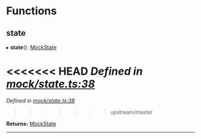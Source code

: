 

# Functions

<a id="state"></a>

##  state

▸ **state**(): [MockState](_mock_types_d_.md#mockstate)

<<<<<<< HEAD
*Defined in [mock/state.ts:38](https://github.com/chainx-org/chainx-api/blob/30f27c6/packages/api-provider/src/mock/state.ts#L38)*
=======
*Defined in [mock/state.ts:38](https://github.com/polkadot-js/api/blob/dfd2e70/packages/api-provider/src/mock/state.ts#L38)*
>>>>>>> upstream/master

**Returns:** [MockState](_mock_types_d_.md#mockstate)

___

